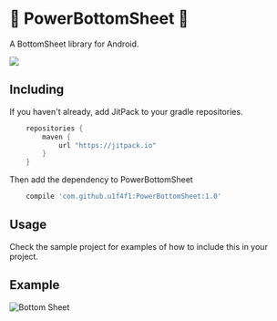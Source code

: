 # 🔋 PowerBottomSheet 🔋


A BottomSheet library for Android.

[![](https://jitpack.io/v/u1f4f1/PowerBottomSheet.svg?style=flat-square)](https://jitpack.io/#u1f4f1/PowerBottomSheet)

## Including

If you haven't already, add JitPack to your gradle repositories.

```groovy
    repositories {
        maven {
            url "https://jitpack.io"
        }
    }
```

Then add the dependency to PowerBottomSheet

```groovy
    compile 'com.github.u1f4f1:PowerBottomSheet:1.0'
```


## Usage

Check the sample project for examples of how to include this in your project.

## Example

![Bottom Sheet](media/bottom_sheet2.gif)
